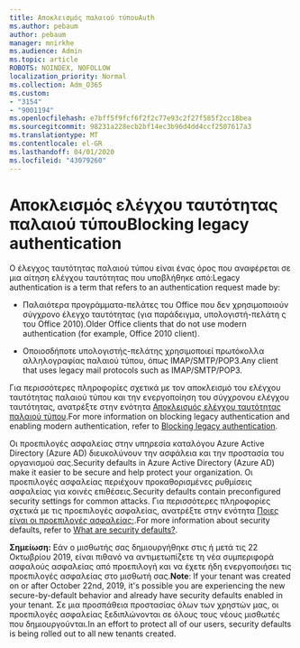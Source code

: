 ```yaml
---
title: Αποκλεισμός παλαιού τύπουAuth
ms.author: pebaum
author: pebaum
manager: mnirkhe
ms.audience: Admin
ms.topic: article
ROBOTS: NOINDEX, NOFOLLOW
localization_priority: Normal
ms.collection: Adm_O365
ms.custom:
- "3154"
- "9001194"
ms.openlocfilehash: e7bff5f9fcf6f2f2c77e93c2f27f585f2cc18bea
ms.sourcegitcommit: 98231a228ecb2bf14ec3b96d4dd4ccf2507617a3
ms.translationtype: MT
ms.contentlocale: el-GR
ms.lasthandoff: 04/01/2020
ms.locfileid: "43079260"
---
```

# <a name="blocking-legacy-authentication"></a><span data-ttu-id="1b971-102">Αποκλεισμός ελέγχου ταυτότητας παλαιού τύπου</span><span class="sxs-lookup"><span data-stu-id="1b971-102">Blocking legacy authentication</span></span>

<span data-ttu-id="1b971-103">Ο έλεγχος ταυτότητας παλαιού τύπου είναι ένας όρος που αναφέρεται σε μια αίτηση ελέγχου ταυτότητας που υποβλήθηκε από:</span><span class="sxs-lookup"><span data-stu-id="1b971-103">Legacy authentication is a term that refers to an authentication request made by:</span></span>

- <span data-ttu-id="1b971-104">Παλαιότερα προγράμματα-πελάτες του Office που δεν χρησιμοποιούν σύγχρονο έλεγχο ταυτότητας (για παράδειγμα, υπολογιστή-πελάτη ς του Office 2010).</span><span class="sxs-lookup"><span data-stu-id="1b971-104">Older Office clients that do not use modern authentication (for example, Office 2010 client).</span></span>

- <span data-ttu-id="1b971-105">Οποιοσδήποτε υπολογιστής-πελάτης χρησιμοποιεί πρωτόκολλα αλληλογραφίας παλαιού τύπου, όπως IMAP/SMTP/POP3.</span><span class="sxs-lookup"><span data-stu-id="1b971-105">Any client that uses legacy mail protocols such as IMAP/SMTP/POP3.</span></span>

<span data-ttu-id="1b971-106">Για περισσότερες πληροφορίες σχετικά με τον αποκλεισμό του ελέγχου ταυτότητας παλαιού τύπου και την ενεργοποίηση του σύγχρονου ελέγχου ταυτότητας, ανατρέξτε στην ενότητα [Αποκλεισμός ελέγχου ταυτότητας παλαιού τύπου](https://docs.microsoft.com/azure/active-directory/conditional-access/concept-conditional-access-block-legacy-authentication).</span><span class="sxs-lookup"><span data-stu-id="1b971-106">For more information on blocking legacy authentication and enabling modern authentication, refer to [Blocking legacy authentication](https://docs.microsoft.com/azure/active-directory/conditional-access/concept-conditional-access-block-legacy-authentication).</span></span>

<span data-ttu-id="1b971-107">Οι προεπιλογές ασφαλείας στην υπηρεσία καταλόγου Azure Active Directory (Azure AD) διευκολύνουν την ασφάλεια και την προστασία του οργανισμού σας.</span><span class="sxs-lookup"><span data-stu-id="1b971-107">Security defaults in Azure Active Directory (Azure AD) make it easier to be secure and help protect your organization.</span></span> <span data-ttu-id="1b971-108">Οι προεπιλογές ασφαλείας περιέχουν προκαθορισμένες ρυθμίσεις ασφαλείας για κοινές επιθέσεις.</span><span class="sxs-lookup"><span data-stu-id="1b971-108">Security defaults contain preconfigured security settings for common attacks.</span></span>
<span data-ttu-id="1b971-109">Για περισσότερες πληροφορίες σχετικά με τις προεπιλογές ασφαλείας, ανατρέξτε στην ενότητα [Ποιες είναι οι προεπιλογές ασφαλείας;](https://docs.microsoft.com/azure/active-directory/fundamentals/concept-fundamentals-security-defaults).</span><span class="sxs-lookup"><span data-stu-id="1b971-109">For more information about security defaults, refer to [What are security defaults?](https://docs.microsoft.com/azure/active-directory/fundamentals/concept-fundamentals-security-defaults).</span></span> 

<span data-ttu-id="1b971-110">**Σημείωση:** Εάν ο μισθωτής σας δημιουργήθηκε στις ή μετά τις 22 Οκτωβρίου 2019, είναι πιθανό να αντιμετωπίζετε τη νέα συμπεριφορά ασφαλούς ασφαλείας από προεπιλογή και να έχετε ήδη ενεργοποιήσει τις προεπιλογές ασφαλείας στο μισθωτή σας.</span><span class="sxs-lookup"><span data-stu-id="1b971-110">**Note**:  If your tenant was created on or after October 22nd, 2019, it's possible you are experiencing the new secure-by-default behavior and already have security defaults enabled in your tenant.</span></span>  <span data-ttu-id="1b971-111">Σε μια προσπάθεια προστασίας όλων των χρηστών μας, οι προεπιλογές ασφαλείας ξεδιπλώνονται σε όλους τους νέους μισθωτές που δημιουργούνται.</span><span class="sxs-lookup"><span data-stu-id="1b971-111">In an effort to protect all of our users, security defaults is being rolled out to all new tenants created.</span></span>
